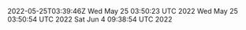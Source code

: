 2022-05-25T03:39:46Z
Wed May 25 03:50:23 UTC 2022
Wed May 25 03:50:54 UTC 2022
Sat Jun  4 09:38:54 UTC 2022
